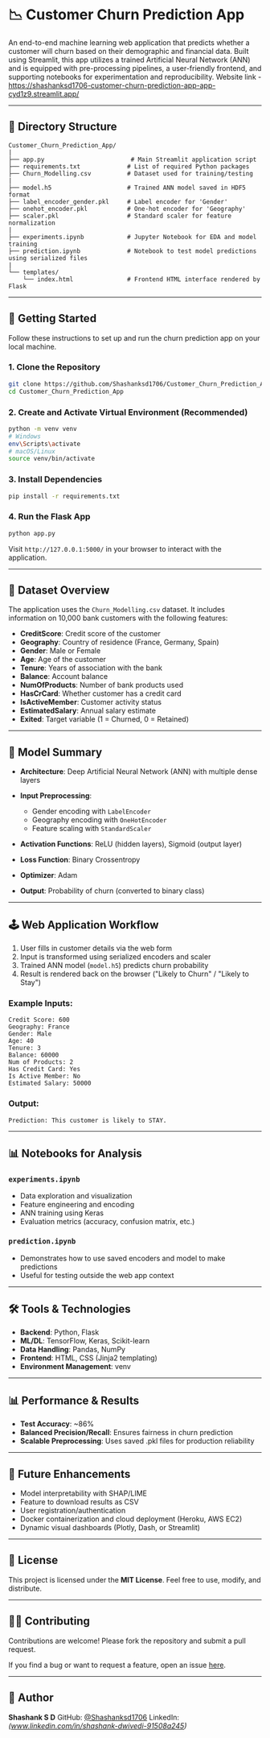 # 📉 Customer Churn Prediction App

An end-to-end machine learning web application that predicts whether a customer will churn based on their demographic and financial data. Built using Streamlit, this app utilizes a trained Artificial Neural Network (ANN) and is equipped with pre-processing pipelines, a user-friendly frontend, and supporting notebooks for experimentation and reproducibility.
Website link -https://shashanksd1706-customer-churn-prediction-app-app-cyd1z9.streamlit.app/

---

## 📂 Directory Structure

```
Customer_Churn_Prediction_App/
|
├── app.py                        # Main Streamlit application script
├── requirements.txt             # List of required Python packages
├── Churn_Modelling.csv          # Dataset used for training/testing
|
├── model.h5                     # Trained ANN model saved in HDF5 format
├── label_encoder_gender.pkl     # Label encoder for 'Gender'
├── onehot_encoder.pkl           # One-hot encoder for 'Geography'
├── scaler.pkl                   # Standard scaler for feature normalization
|
├── experiments.ipynb            # Jupyter Notebook for EDA and model training
├── prediction.ipynb             # Notebook to test model predictions using serialized files
|
└── templates/
    └── index.html               # Frontend HTML interface rendered by Flask
```

---

## 🚀 Getting Started

Follow these instructions to set up and run the churn prediction app on your local machine.

### 1. Clone the Repository

```bash
git clone https://github.com/Shashanksd1706/Customer_Churn_Prediction_App.git
cd Customer_Churn_Prediction_App
```

### 2. Create and Activate Virtual Environment (Recommended)

```bash
python -m venv venv
# Windows
env\Scripts\activate
# macOS/Linux
source venv/bin/activate
```

### 3. Install Dependencies

```bash
pip install -r requirements.txt
```

### 4. Run the Flask App

```bash
python app.py
```

Visit `http://127.0.0.1:5000/` in your browser to interact with the application.

---

## 🔢 Dataset Overview

The application uses the `Churn_Modelling.csv` dataset. It includes information on 10,000 bank customers with the following features:

* **CreditScore**: Credit score of the customer
* **Geography**: Country of residence (France, Germany, Spain)
* **Gender**: Male or Female
* **Age**: Age of the customer
* **Tenure**: Years of association with the bank
* **Balance**: Account balance
* **NumOfProducts**: Number of bank products used
* **HasCrCard**: Whether customer has a credit card
* **IsActiveMember**: Customer activity status
* **EstimatedSalary**: Annual salary estimate
* **Exited**: Target variable (1 = Churned, 0 = Retained)

---

## 🧠 Model Summary

* **Architecture**: Deep Artificial Neural Network (ANN) with multiple dense layers
* **Input Preprocessing**:

  * Gender encoding with `LabelEncoder`
  * Geography encoding with `OneHotEncoder`
  * Feature scaling with `StandardScaler`
* **Activation Functions**: ReLU (hidden layers), Sigmoid (output layer)
* **Loss Function**: Binary Crossentropy
* **Optimizer**: Adam
* **Output**: Probability of churn (converted to binary class)

---

## 🕹️ Web Application Workflow

1. User fills in customer details via the web form
2. Input is transformed using serialized encoders and scaler
3. Trained ANN model (`model.h5`) predicts churn probability
4. Result is rendered back on the browser ("Likely to Churn" / "Likely to Stay")

### Example Inputs:

```
Credit Score: 600
Geography: France
Gender: Male
Age: 40
Tenure: 3
Balance: 60000
Num of Products: 2
Has Credit Card: Yes
Is Active Member: No
Estimated Salary: 50000
```

### Output:

```
Prediction: This customer is likely to STAY.
```

---

## 📊 Notebooks for Analysis

### `experiments.ipynb`

* Data exploration and visualization
* Feature engineering and encoding
* ANN training using Keras
* Evaluation metrics (accuracy, confusion matrix, etc.)

### `prediction.ipynb`

* Demonstrates how to use saved encoders and model to make predictions
* Useful for testing outside the web app context

---

## 🛠️ Tools & Technologies

* **Backend**: Python, Flask
* **ML/DL**: TensorFlow, Keras, Scikit-learn
* **Data Handling**: Pandas, NumPy
* **Frontend**: HTML, CSS (Jinja2 templating)
* **Environment Management**: venv

---

## 📊 Performance & Results

* **Test Accuracy**: \~86%
* **Balanced Precision/Recall**: Ensures fairness in churn prediction
* **Scalable Preprocessing**: Uses saved .pkl files for production reliability

---

## 🚜 Future Enhancements

* Model interpretability with SHAP/LIME
* Feature to download results as CSV
* User registration/authentication
* Docker containerization and cloud deployment (Heroku, AWS EC2)
* Dynamic visual dashboards (Plotly, Dash, or Streamlit)

---

## 💼 License

This project is licensed under the **MIT License**. Feel free to use, modify, and distribute.

---

## 🙋‍♂️ Contributing

Contributions are welcome! Please fork the repository and submit a pull request.

If you find a bug or want to request a feature, open an issue [here](https://github.com/Shashanksd1706/Customer_Churn_Prediction_App/issues).

---

## 🚀 Author

**Shashank S D**
GitHub: [@Shashanksd1706](https://github.com/Shashanksd1706)
LinkedIn: *(www.linkedin.com/in/shashank-dwivedi-91508a245)*
